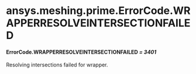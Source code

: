 # ansys.meshing.prime.ErrorCode.WRAPPERRESOLVEINTERSECTIONFAILED

#### ErrorCode.WRAPPERRESOLVEINTERSECTIONFAILED *= 3401*

Resolving intersections failed for wrapper.

<!-- !! processed by numpydoc !! -->
